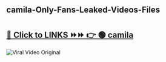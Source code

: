 
 ## camila-Only-Fans-Leaked-Videos-Files

# <h2><a href="https://mediaupload.pro?camila">🔗 Click to LINKS ⏩⏩ 👉 🟢 camila </a></h2>

<a href="https://mediaupload.pro?camila" rel="nofollow" data-target="animated-image.originalLink"><img src="https://i.ibb.co.com/xMMVF88/686577567.gif" alt="Viral Video Original" style="max-width: 100%; display: inline-block;" data-target="animated-image.originalImage"></a>